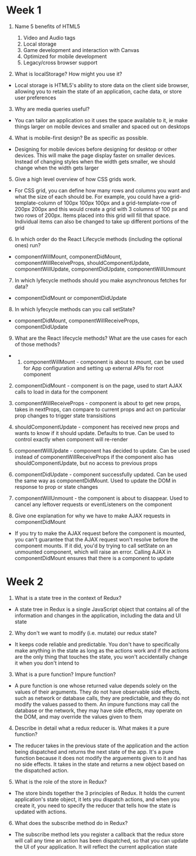 # Week 1

1. Name 5 benefits of HTML5

    1. Video and Audio tags
    2. Local storage
    3. Game development and interaction with Canvas
    4. Optimized for mobile development
    5. Legacy/cross browser support

2. What is localStorage? How might you use it?
- Local storage is HTML5's ability to store data on the client side browser, allowing you to retain the state of an application, cache data, or store user preferences

3. Why are media queries useful?
- You can tailor an application so it uses the space available to it, ie make things larger on mobile devices and smaller and spaced out on desktops

4. What is mobile-first design? Be as specific as possible.
- Designing for mobile devices before designing for desktop or other devices. This will make the page display faster on smaller devices. Instead of changing styles when the width gets smaller, we should change when the width gets larger

5. Give a high level overview of how CSS grids work.
- For CSS grid, you can define how many rows and columns you want and what the size of each should be. For example, you could have a grid-template-column of 100px 100px 100px and a grid-template-row of 200px 200px and this would create a grid with 3 columns of 100 px and two rows of 200px. Items placed into this grid will fill that space. Individual items can also be changed to take up different portions of the grid

6.  In which order do the React Lifecycle methods (including the optional ones) run?
- componentWillMount, componentDidMount, componentWillReceiveProps, shouldComponentUpdate, componentWillUpdate, componentDidUpdate, componentWillUnmount

7. In which lyfecycle methods should you make asynchronous fetches for data?
- componentDidMount or componentDidUpdate

8. In which lyfecycle methods can you call setState?
- componentDidMount, componentWillReceiveProps, componentDidUpdate

9. What are the React lifecycle methods? What are the use cases for each of those methods?
- 1. componentWillMount - component is about to mount, can be used for App configuration and setting up external APIs for root component
2. componentDidMount - component is on the page, used to start AJAX calls to load in data for the component
3. componentWillReceiveProps - component is about to get new props, takes in nextProps, can compare to current props and act on particular prop changes to trigger state transisitions
4. shouldComponentUpdate - component has received new props and wants to know if it should update. Defaults to true. Can be used to control exactly when component will re-render
5. componentWillUpdate - component has decided to update. Can be used instead of componentWillReceiveProps if the component also has shouldComponentUpdate, but no access to previous props
6. componentDidUpdate - component successfully updated. Can be used the same way as componentDidMount. Used to update the DOM in response to prop or state changes
7. componentWillUnmount - the component is about to disappear. Used to cancel any leftover requests or eventListeners on the component

10. Give one explanation for why we have to make AJAX requests in componentDidMount
- If you try to make the AJAX request before the component is mounted, you can't guarantee that the AJAX request won't resolve before the component mounts. If it did, you'd by trying to call setState on an unmounted component, which will raise an error. Calling AJAX in componentDidMount ensures that there is a component to update


# Week 2

1. What is a state tree in the context of Redux?
- A state tree in Redux is a single JavaScript object that contains all of the information and changes in the application, including the data and UI state

2. Why don't we want to modify (i.e. mutate) our redux state?
- It keeps code reliable and predictable. You don't have to specifically make anything in the state as long as the actions work and if the actions are the only thing that touches the state, you won't accidentally change it when you don't intend to

3. What is a pure function? Impure function?
- A pure function is one whose returned value depends solely on the values of their arguments. They do not have observable side effects, such as network or database calls, they are predictable, and they do not modify the values passed to them. An impure functions may call the database or the network, they may have side effects, may operate on the DOM, and may override the values given to them

4. Describe in detail what a redux reducer is. What makes it a pure function?
- The reducer takes in the previous state of the application and the action being dispatched and returns the next state of the app. It's a pure function because it does not modify the arguements given to it and has no side effects. It takes in the state and returns a new object based on the dispatched action.

5. What is the role of the store in Redux?
- The store binds together the 3 principles of Redux. It holds the current application's state object, it lets you dispatch actions, and when you create it, you need to specify the reducer that tells how the state is updated with actions. 

6. What does the subscribe method do in Redux?
- The subscribe method lets you register a callback that the redux store will call any time an action has been dispatched, so that you can update the UI of your application. It will reflect the current application state